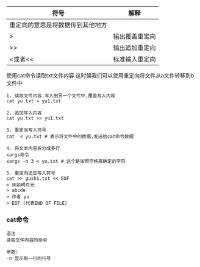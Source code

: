 | 符号               | 解释      |
| ---------------- | ------- |
| 重定向的意思是将数据传到其他地方 |         |
| >                | 输出覆盖重定向 |
| >>               | 输出追加重定向 |
| <或者<<            | 标准输入重定向 |

使用cat命令读取txt文件内容
这时候我们可以使用重定向将文件从a文件转移到b文件中

```shell
1. 读取文件内容,写入到另一个文件中,覆盖写入内容
cat yu.txt > yu1.txt

2. 追加写入内容
cat yu.txt >> yu1.txt

3. 重定向写入符号
cat  < yu.txt # 表示将文件中的数据,发送给cat命令数据

4. 将文本内容拆分成多行
xargs命令
xargs -n 3 < yu.txt # 这个是按照空格来确定的字符

5. 重定向追加写入符号
cat >> gushi.txt << EOF
> 床前明月光
> abcde
> 作者 yu
> EOF (代表END OF FILE)
```

### cat命令

```
语法
读取文件内容的命令

参数:
-n 显示每一行的行号
```
